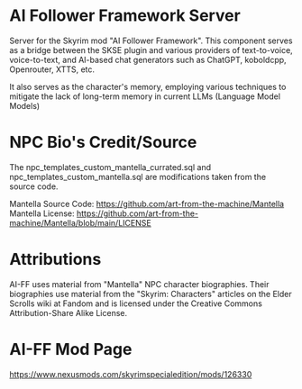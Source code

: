 # AI Follower Framework Server

Server for the Skyrim mod "AI Follower Framework". This component serves as a bridge between the SKSE plugin and various providers of text-to-voice, voice-to-text, and AI-based chat generators such as ChatGPT, koboldcpp, Openrouter, XTTS, etc.

It also serves as the character's memory, employing various techniques to mitigate the lack of long-term memory in current LLMs (Language Model Models)

# NPC Bio's Credit/Source
The npc_templates_custom_mantella_currated.sql and npc_templates_custom_mantella.sql are modifications taken from the source code.

Mantella Source Code: https://github.com/art-from-the-machine/Mantella
Mantella License: https://github.com/art-from-the-machine/Mantella/blob/main/LICENSE

# Attributions
AI-FF uses material from "Mantella" NPC character biographies. Their biographies use material from the "Skyrim: Characters" articles on the Elder Scrolls wiki at Fandom and is licensed under the Creative Commons Attribution-Share Alike License.

# AI-FF Mod Page
https://www.nexusmods.com/skyrimspecialedition/mods/126330


